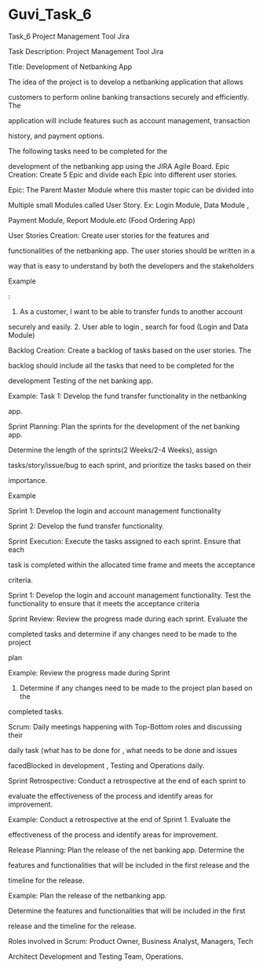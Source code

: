 # Guvi_Task_6
Task_6
Project Management Tool
Jira

Task Description: Project Management Tool Jira 



Title: Development of Netbanking App



The idea of the project is to develop a netbanking application that allows 

customers to 
perform online banking transactions securely and efficiently. The 

application will include
 features such as account management, transaction 

history, and payment options. 

The following tasks need to be completed for the 

development of the netbanking app
 using the JIRA Agile Board. 
Epic Creation: Create 5 Epic and divide each Epic into different user stories.




Epic: The Parent Master Module where this master topic can be divided into 

Multiple small 
Modules called User Story.
 Ex: Login Module, Data Module , 

Payment Module, Report Module.etc (Food Ordering App)




User Stories Creation: Create user stories for the features and 

functionalities of the netbanking 
app. The user stories should be written in a 

way that is easy to understand by both the developers 
and the stakeholders


Example

:
1. As a customer, I want to be able to transfer funds to another account 

securely and easily.
2. User able to login , search for food (Login and Data Module)




Backlog Creation: Create a backlog of tasks based on the user stories. The 

backlog should 
include all the tasks that need to be completed for the 

development Testing of the net banking app.

Example: Task 1: Develop the fund transfer functionality in the netbanking 

app.




Sprint Planning: Plan the sprints for the development of the net banking app. 

Determine the
length of the sprints(2 Weeks/2-4 Weeks), assign 

tasks/story/issue/bug to each sprint, and
 prioritize the tasks based on their 

importance.


Example


Sprint 1: Develop the login and account management functionality

Sprint 2: Develop the fund transfer functionality.




Sprint Execution: Execute the tasks assigned to each sprint. Ensure that each 

task is completed
 within the allocated time frame and meets the acceptance 

criteria.


Sprint 1: Develop the login and account management functionality. Test the
functionality to ensure that it meets the acceptance criteria




Sprint Review: Review the progress made during each sprint. Evaluate the 

completed tasks and
 determine if any changes need to be made to the project 

plan

Example: Review the progress made during Sprint 
1. Determine if any changes need to be made
to the project plan based on the 

completed tasks.




Scrum: Daily meetings happening with Top-Bottom roles and discussing their 

daily task (what
 has to be done for , what needs to be done and issues 

facedBlocked in development , Testing
 and Operations daily.




Sprint Retrospective: Conduct a retrospective at the end of each sprint to 

evaluate the
effectiveness of the process and identify areas for improvement.

Example: Conduct a retrospective at the end of Sprint 1. Evaluate the 

effectiveness of the process
and identify areas for improvement.


Release Planning: Plan the release of the net banking app. Determine the 

features and
functionalities that will be included in the first release and the 

timeline for the release.

 Example: Plan the release of the netbanking app. 

Determine the features and functionalities that
will be included in the first 

release and the timeline for the release. 




Roles involved in Scrum: Product Owner, Business Analyst, Managers, Tech 

Architect
Development and Testing Team, Operations.



